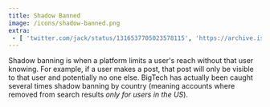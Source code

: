 ```yaml
---
title: Shadow Banned
image: /icons/shadow-banned.png
extra:
 - [ 'twitter.com/jack/status/1316537705023578115', 'https://archive.is/Z6eKB' ]
---
```


Shadow banning is when a platform limits a user's reach without that user
knowing. For example, if a user makes a post, that post will only be visible to
that user and potentially no one else. BigTech has actually been caught several
times shadow banning by country (meaning accounts where removed from search
results _only for users in the US_).
